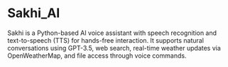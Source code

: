 # Sakhi_AI
Sakhi is a Python-based AI voice assistant with speech recognition and text-to-speech (TTS) for hands-free interaction. It supports natural conversations using GPT-3.5, web search, real-time weather updates via OpenWeatherMap, and file access through voice commands.
